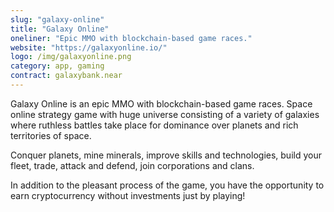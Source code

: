 ```yaml
---
slug: "galaxy-online"
title: "Galaxy Online"
oneliner: "Epic MMO with blockchain-based game races."
website: "https://galaxyonline.io/"
logo: /img/galaxyonline.png
category: app, gaming
contract: galaxybank.near
---
```


Galaxy Online is an epic MMO with blockchain-based game races. Space online strategy game with huge universe consisting of a variety of galaxies where ruthless battles take place for dominance over planets and rich territories of space.

Conquer planets, mine minerals, improve skills and technologies, build your fleet, trade, attack and defend, join corporations and clans.

In addition to the pleasant process of the game, you have the opportunity to earn cryptocurrency without investments just by playing!
